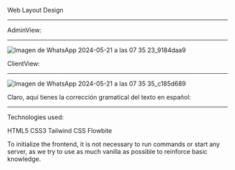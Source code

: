 Web Layout Design

---

AdminView:

---

![Imagen de WhatsApp 2024-05-21 a las 07 35 23_9184daa9](https://github.com/freelanceAP/GreenCycle-Front/assets/146902175/cac24ea1-cfd0-4484-8c16-fa1d9d681f54)

ClientView:

---

![Imagen de WhatsApp 2024-05-21 a las 07 35 35_c185d689](https://github.com/freelanceAP/GreenCycle-Front/assets/146902175/f659b2a3-9b34-4dc5-85e1-ecf37b892f55)

Claro, aquí tienes la corrección gramatical del texto en español:

---


Technologies used:

HTML5
CSS3
Tailwind CSS
Flowbite

To initialize the frontend, it is not necessary to run commands or start any server, as we try to use as much vanilla as possible to reinforce basic knowledge.
